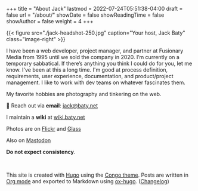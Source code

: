 +++
title = "About Jack"
lastmod = 2022-07-24T05:51:38-04:00
draft = false
url = "/about/"
showDate = false
showReadingTime = false
showAuthor = false
weight = 4
+++

{{< figure src="./jack-headshot-250.jpg" caption="Your host, Jack Baty" class="image-right" >}}

I have been a web developer, project manager, and partner at Fusionary Media from 1995 until we sold the company in 2020. I’m currently on a temporary sabbatical. If there’s anything you think I could do for you, let me know. I've been at this a long time. I'm good at process definition,  requirements, user experience, documentation, and product/project management. I like to work with dev teams on whatever fascinates them.

My favorite hobbies are photography and tinkering on the web.

💌 Reach out via **email**: [jack@baty.net](mailto:jack@baty.net)

I maintain a **wiki** at [wiki.baty.net](https://wiki.baty.net)

Photos are on [Flickr](https://flickr.com/photos/jbaty) and [Glass](https://glass.photo/jbaty)

Also on <a rel="me" href="https://fosstodon.org/@jackbaty">Mastodon</a>

**Do not expect consistency**.

<br clear="all">

This site is created with [Hugo](https://gohugo.io) using the [Congo theme](https://github.com/jpanther/congo). Posts are written in [Org mode](https://orgmode.org) and exported to Markdown using [ox-hugo](https://ox-hugo.scripter.co). ([Changelog](/changelog))

[//]: # "Exported with love from a post written in Org mode"
[//]: # "- https://github.com/kaushalmodi/ox-hugo"
